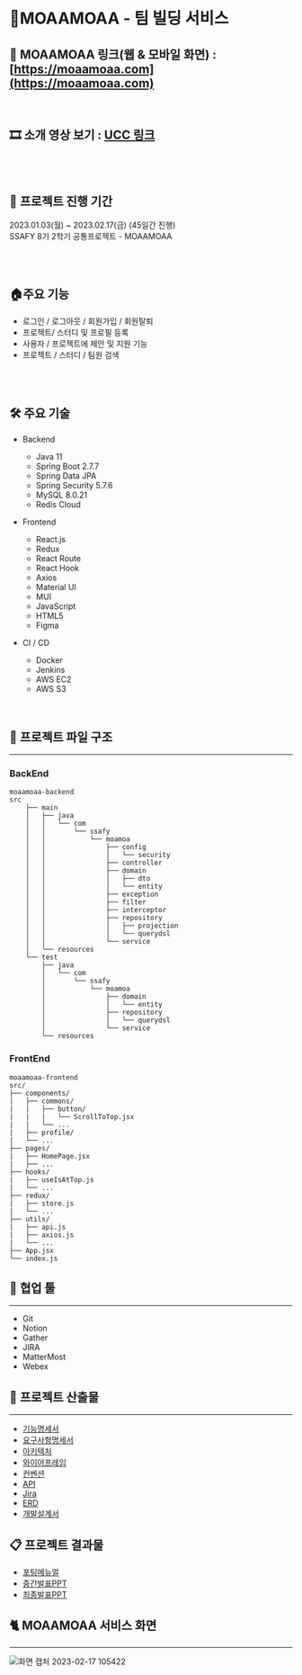 # 🐇MOAAMOAA - 팀 빌딩 서비스
> 
> 


## 🔗 MOAAMOAA 링크(웹 & 모바일 화면) : [https://moaamoaa.com](https://moaamoaa.com)

<br>

## 🎞️ 소개 영상 보기 : [UCC 링크]()

<br>

<br>

## 🔻 프로젝트 진행 기간
2023.01.03(월) ~ 2023.02.17(금) (45일간 진행)  
SSAFY 8기 2학기 공통프로젝트 - MOAAMOAA

</br>

</br>


## 🏠주요 기능

- 로그인 / 로그아웃 / 회원가입 / 회원탈퇴
- 프로젝트/ 스터디 및 프로필 등록
- 사용자 / 프로젝트에 제안 및 지원 기능
- 프로젝트 / 스터디 / 팀원 검색

<br>
<br>

## 🛠️ 주요 기술

- Backend
    - Java 11
    - Spring Boot 2.7.7
    - Spring Data JPA
    - Spring Security 5.7.6
    - MySQL 8.0.21
    - Redis Cloud

- Frontend
    - React.js
    - Redux
    - React Route
    - React Hook
    - Axios
    - Material UI
    - MUI
    - JavaScript
    - HTML5
    - Figma

- CI / CD
    - Docker
    - Jenkins
    - AWS EC2
    - AWS S3

<br>

## 📁 프로젝트 파일 구조
---
### BackEnd
```
moaamoaa-backend
src
    ├── main
    │   ├── java
    │   │   └── com
    │   │       └── ssafy
    │   │           └── moamoa
    │   │               ├── config
    │   │               │   └── security
    │   │               ├── controller
    │   │               ├── domain
    │   │               │   ├── dto
    │   │               │   └── entity
    │   │               ├── exception
    │   │               ├── filter
    │   │               ├── interceptor
    │   │               ├── repository
    │   │               │   ├── projection
    │   │               │   └── querydsl
    │   │               └── service
    │   └── resources
    └── test
        ├── java
        │   └── com
        │       └── ssafy
        │           └── moamoa
        │               ├── domain
        │               │   └── entity
        │               ├── repository
        │               │   └── querydsl
        │               └── service
        └── resources
```
### FrontEnd
```
moaamoaa-frontend
src/
├── components/  
|   ├── commons/       
|   |   ├── button/             
|   |   |   └── ScrollToTop.jsx        
|   |   └── ...
|   ├── profile/        
|   └── ...
├── pages/       
|   ├── HomePage.jsx   
|   ├── ...
├── hooks/        
|   ├── useIsAtTop.js   
|   └── ...
├── redux/       
|   ├── store.js       
|   └── ...
├── utils/        
|   ├── api.js          
|   ├── axios.js       
|   └── ...
├── App.jsx      
└── index.js      
```

## 🤝 협업 툴
---
- Git
- Notion
- Gather
- JIRA
- MatterMost
- Webex


## 📜 프로젝트 산출물
---
- [기능명세서](./docs/%EA%B8%B0%EB%8A%A5%EB%AA%85%EC%84%B8%EC%84%9C.md)
- [요구사항명세서](./docs/%EC%9A%94%EA%B5%AC%EC%82%AC%ED%95%AD%EB%AA%85%EC%84%B8%EC%84%9C.md)
- [아키텍처](./docs/%EC%95%84%ED%82%A4%ED%85%8D%EC%B3%90.md)
- [와이어프레임](./docs/와이어프레임.md)
- [컨벤션](./docs/컨벤션.md)
- [API](./docs/API.md)
- [Jira](./docs/%EB%B2%88%EB%8B%A4%EC%9A%B4%EC%B0%A8%ED%8A%B8.md)
- [ERD](./docs/erd.md)
- [개발설계서](./docs/%EA%B0%9C%EB%B0%9C%EC%84%A4%EA%B3%84%EC%84%9C.md)


## 📋 프로젝트 결과물
- [포팅메뉴얼](./exec/)
- [중간발표PPT](./docs/%EC%A4%91%EA%B0%84%EB%B0%9C%ED%91%9CPPT.md)
- [최종발표PPT](./docs/%EC%B5%9C%EC%A2%85%EB%B0%9C%ED%91%9CPPT.md)


## 🐈 MOAAMOAA 서비스 화면
---
![화면 캡처 2023-02-17 105422](https://user-images.githubusercontent.com/57094856/219529538-339cc765-8422-4ced-802c-118028616320.png)

